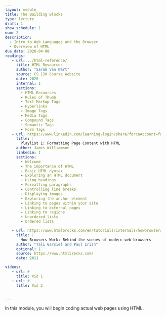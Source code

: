```yaml
---
layout: module
title: The Building Blocks
type: lecture
draft: 1
show_schedule: 1
num: 2
description:
  - Intro to Web Languages and the Browser
  - Overview of HTML
due_date: 2020-04-08
readings:
   - url: ../html-reference/
     title: HTML Resources
     author: "Sarah Van Wart"
     source: CS 130 Course Website
     date: 2020
     internal: 1
     sections:
       - HTML Resources
       - Rules of Thumb
       - Text Markup Tags
       - Hyperlinks
       - Image Tags
       - Media Tags
       - Compound Tags
       - Semantic Tags
       - Form Tags
   - url: https://www.linkedin.com/learning-login/share?forceAccount=false&redirect=https%3A%2F%2Fwww.linkedin.com%2Flearning%2Fcollections%2F6619359376505401345%3Ftrk%3Dshare_collection_url&account=75814418
     title: |
       Playlist 1: Formatting Page Content with HTML 
     author: James Williamson
     linkedin: 1
     sections:
       - Welcome
       - The importance of HTML
       - Basic HTML dyntax
       - Exploring an HTML document
       - Using headings
       - Formatting paragraphs
       - Controlling line breaks
       - Displaying images
       - Exploring the anchor element
       - Linking to pages within your site
       - Linking to external pages
       - Linking to regions
       - Unordered lists
       - Ordered lists

   - url: https://www.html5rocks.com/en/tutorials/internals/howbrowserswork/
     title: |
       How Browsers Work: Behind the scenes of modern web browsers
     author: "Tali Garsiel and Paul Irish"
     optional: 1
     source: https://www.html5rocks.com/
     date: 2011

videos:
   - url: #
     title: Vid 1
   - url: #
     title: Vid 2


---
```


In this module, you will begin coding actual web pages using HTML.